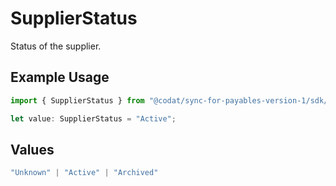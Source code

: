 # SupplierStatus

Status of the supplier.

## Example Usage

```typescript
import { SupplierStatus } from "@codat/sync-for-payables-version-1/sdk/models/shared";

let value: SupplierStatus = "Active";
```

## Values

```typescript
"Unknown" | "Active" | "Archived"
```